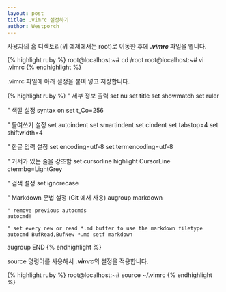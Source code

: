 ```yaml
---
layout: post
title: .vimrc 설정하기
author: Westporch
---
```

사용자의 홈 디렉토리(위 예제에서는 root)로 이동한 후에 ***.vimrc*** 파일을 엽니다.

{% highlight ruby %}
root@localhost:~# cd /root
root@localhost:~# vi .vimrc
{% endhighlight %}

.vimrc 파일에 아래 설정을 붙여 넣고 저장합니다.

{% highlight ruby %}
" 세부 정보 출력
set nu 
set title
set showmatch
set ruler

" 색깔 설정
syntax on
set t_Co=256 

" 들여쓰기 설정
set autoindent
set smartindent
set cindent
set tabstop=4
set shiftwidth=4

" 한글 입력 설정
set encoding=utf-8
set termencoding=utf-8

" 커서가 있는 줄을 강조함
set cursorline
highlight CursorLine ctermbg=LightGrey

" 검색 설정
set ignorecase

" Markdown 문법 설정 (Git 에서 사용)
augroup markdown

    " remove previous autocmds
    autocmd!

    " set every new or read *.md buffer to use the markdown filetype 
    autocmd BufRead,BufNew *.md setf markdown

augroup END
{% endhighlight %}

source 명령어를 사용해서 ***.vimrc***의 설정을 적용합니다.

{% highlight ruby %}
root@localhost:~# source ~/.vimrc
{% endhighlight %}
